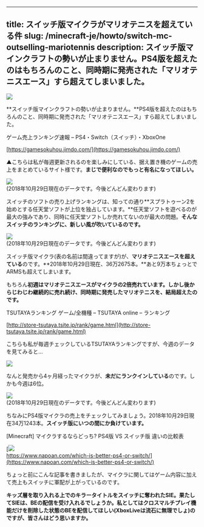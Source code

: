 
---
title: スイッチ版マイクラがマリオテニスを超えている件
slug: /minecraft-je/howto/switch-mc-outselling-mariotennis
description: スイッチ版マインクラフトの勢いが止まりません。PS4版を超えたのはもちろんのこと、同時期に発売された「マリオテニスエース」すら超えてしまいました。
---

![](https://cdn-ak.f.st-hatena.com/images/fotolife/s/sasigume/20210208/20210208110825.png)

**スイッチ版マインクラフトの勢いが止まりません。**PS4版を超えたのはもちろんのこと、同時期に発売された「マリオテニスエース」すら超えてしまいました。

ゲーム売上ランキング速報 – PS4・Switch（スイッチ）・XboxOne

[https://gamesokuhou.jimdo.com/](https://gamesokuhou.jimdo.com/)

▲こちらは私が毎週更新されるのを楽しみにしている、据え置き機のゲームの売上をまとめているサイト様です。**まじで便利なのでもっと有名になってほしい。**

![](https://cdn-ak.f.st-hatena.com/images/fotolife/s/sasigume/20210208/20210208120108.png)  
(2018年10月29日現在のデータです。今後どんどん変わります)

スイッチのソフトの売り上げランキングは、知っての通り**スプラトゥーン2を始めとする任天堂ソフトが上位を独占しています。**任天堂ソフトを遊べるのが最大の強みであり、同時に任天堂ソフトしか売れてないのが最大の問題。**そんなスイッチのランキングに、新しい風が吹いているのです。**

![](https://cdn-ak.f.st-hatena.com/images/fotolife/s/sasigume/20210208/20210208102736.png)  
(2018年10月29日現在のデータです。今後どんどん変わります)

スイッチ版マイクラ(表の名前は間違ってますが)が、**マリオテニスエースを超えている**のです。**2018年10月29日現在、36万2675本。**あと9万本ちょっとでARMSも超えてしまいます。

もちろん**初週はマリオテニスエースがマイクラの2倍売れています。**しかし**後からじわじわ継続的に売れ続け、同時期に発売したマリオテニスを、結局超えたのです。**

TSUTAYAランキング ゲーム/全機種 – TSUTAYA online – ランキング

[http://store-tsutaya.tsite.jp/rank/game.html](http://store-tsutaya.tsite.jp/rank/game.html)

こちらも私が毎週チェックしているTSUTAYAランキングですが、今週のデータを見てみると…

![](https://cdn-ak.f.st-hatena.com/images/fotolife/s/sasigume/20210208/20210208120111.png)

なんと発売から4ヶ月経ったマイクラが、**未だにランクインしている**のです。しかも今週は6位。

![](https://cdn-ak.f.st-hatena.com/images/fotolife/s/sasigume/20210208/20210208120116.png)  
(2018年10月29日現在のデータです。今後どんどん変わります)

ちなみにPS4版マイクラの売上をチェックしてみましょう。2018年10月29日現在34万1243本。**スイッチ版にいつの間にか負けています。**

\[Minecraft\] マイクラするならどっち? PS4版 VS スイッチ版 違いの比較表

[![](https://cdn-ak.f.st-hatena.com/images/fotolife/s/sasigume/20210208/20210208103646.png)  
https://www.napoan.com/which-is-better-ps4-or-switch/](https://www.napoan.com/which-is-better-ps4-or-switch/)

ちょっと前にこんな記事を書きましたが、マイクラに関してはゲーム内容に加えて売上もスイッチに軍配が上がっているのです。

**キッズ層を取り入れる上でのキラータイトルをスイッチに奪われたSIE。**果たしてSIEは、BEの配信を受け入れるでしょうか。私としては**クロスマルチプレイ機能だけを削除した状態のBEを配信してほしい(XboxLiveは流石に無理でしょ)のですが、皆さんはどう思いますか。**
